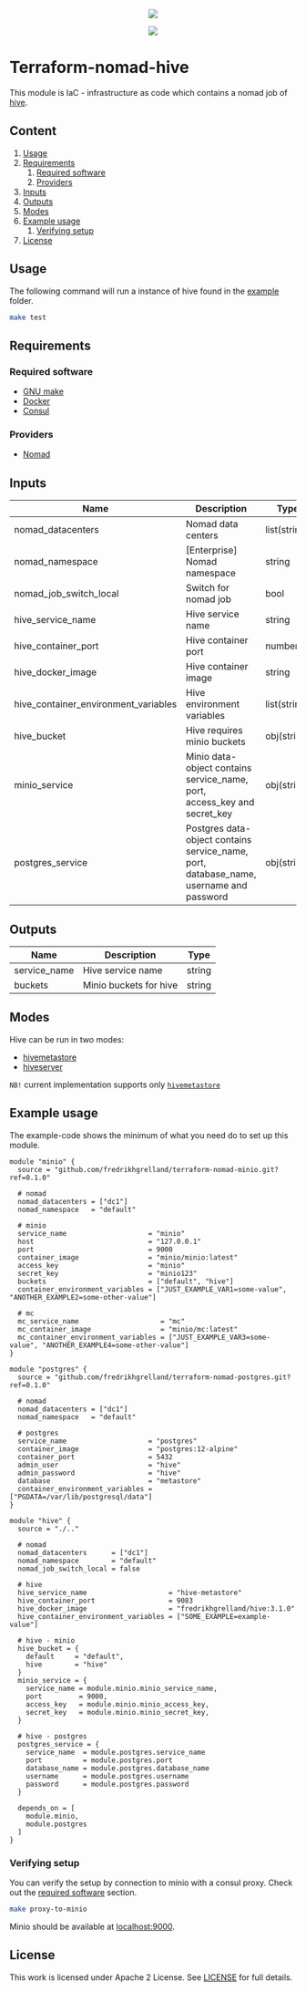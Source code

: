 <!-- markdownlint-disable MD041 -->
<p align="center"><a href="https://github.com/fredrikhgrelland/vagrant-hashistack-template" alt="Built on"><img src="https://img.shields.io/badge/Built%20from%20template-Vagrant--hashistack--template-blue?style=for-the-badge&logo=github"/></a><p align="center"><a href="https://github.com/fredrikhgrelland/vagrant-hashistack" alt="Built on"><img src="https://img.shields.io/badge/Powered%20by%20-Vagrant--hashistack-orange?style=for-the-badge&logo=vagrant"/></a></p></p>


# Terraform-nomad-hive
This module is IaC - infrastructure as code which contains a nomad job of [hive](https://hive.apache.org/).

## Content
1. [Usage](#usage)
2. [Requirements](#requirements)
    1. [Required software](#required-software)
    2. [Providers](#providers)
3. [Inputs](#inputs)
4. [Outputs](#outputs)
5. [Modes](#modes)
6. [Example usage](#example-usage)
    1. [Verifying setup](#verifying-setup)
7. [License](#license)

## Usage
The following command will run a instance of hive found in the [example](/example) folder.
```sh
make test
```

## Requirements
### Required software
- [GNU make](https://man7.org/linux/man-pages/man1/make.1.html)
- [Docker](https://www.docker.com/)
- [Consul](https://www.consul.io/)

### Providers
- [Nomad](https://registry.terraform.io/providers/hashicorp/nomad/latest/docs)

## Inputs
| Name | Description | Type | Default | Required |
|------|-------------|------|---------|:--------:|
| nomad\_datacenters | Nomad data centers | list(string) | ["dc1"] | no |
| nomad\_namespace | [Enterprise] Nomad namespace | string | "default" | no |
| nomad_job_switch_local | Switch for nomad job | bool | - | yes |
| hive_service_name | Hive service name | string | "hive-metastore" | no |
| hive_container_port | Hive container port | number | 9083 | no |
| hive_docker_image | Hive container image | string | "fredrikhgrelland/hive:3.1.0" | no |
| hive_container_environment_variables | Hive environment variables | list(string) | [""] | no |
| hive_bucket | Hive requires minio buckets | obj(string) |  { default = string, hive = string } | no |
| minio_service | Minio data-object contains service_name, port, access_key and secret_key | obj(string) | { service_name = string, port = number, access_key = string, secret_key = string } | no |
| postgres_service | Postgres data-object contains service_name, port, database_name, username and password | obj(string) | { service_name  = string, port = number, database_name = string, username = string, password = string } | no |

## Outputs
| Name | Description | Type |
|------|-------------|------|
| service\_name | Hive service name | string |
| buckets | Minio buckets for hive | string |

## Modes
Hive can be run in two modes:
- [hivemetastore](./docker/bin/hivemetastore)
- [hiveserver](./docker/bin/hiveserver)

`NB!` current implementation supports only [`hivemetastore`](conf/nomad/hive.hcl#L99)

## Example usage
The example-code shows the minimum of what you need do to set up this module.
```hcl-terraform
module "minio" {
  source = "github.com/fredrikhgrelland/terraform-nomad-minio.git?ref=0.1.0"

  # nomad
  nomad_datacenters = ["dc1"]
  nomad_namespace   = "default"

  # minio
  service_name                    = "minio"
  host                            = "127.0.0.1"
  port                            = 9000
  container_image                 = "minio/minio:latest"
  access_key                      = "minio"
  secret_key                      = "minio123"
  buckets                         = ["default", "hive"]
  container_environment_variables = ["JUST_EXAMPLE_VAR1=some-value", "ANOTHER_EXAMPLE2=some-other-value"]

  # mc
  mc_service_name                    = "mc"
  mc_container_image                 = "minio/mc:latest"
  mc_container_environment_variables = ["JUST_EXAMPLE_VAR3=some-value", "ANOTHER_EXAMPLE4=some-other-value"]
}

module "postgres" {
  source = "github.com/fredrikhgrelland/terraform-nomad-postgres.git?ref=0.1.0"

  # nomad
  nomad_datacenters = ["dc1"]
  nomad_namespace   = "default"

  # postgres
  service_name                    = "postgres"
  container_image                 = "postgres:12-alpine"
  container_port                  = 5432
  admin_user                      = "hive"
  admin_password                  = "hive"
  database                        = "metastore"
  container_environment_variables = ["PGDATA=/var/lib/postgresql/data"]
}

module "hive" {
  source = "./.."

  # nomad
  nomad_datacenters      = ["dc1"]
  nomad_namespace        = "default"
  nomad_job_switch_local = false

  # hive
  hive_service_name                    = "hive-metastore"
  hive_container_port                  = 9083
  hive_docker_image                    = "fredrikhgrelland/hive:3.1.0"
  hive_container_environment_variables = ["SOME_EXAMPLE=example-value"]

  # hive - minio
  hive_bucket = {
    default     = "default",
    hive        = "hive"
  }
  minio_service = {
    service_name = module.minio.minio_service_name,
    port         = 9000,
    access_key   = module.minio.minio_access_key,
    secret_key   = module.minio.minio_secret_key,
  }

  # hive - postgres
  postgres_service = {
    service_name  = module.postgres.service_name
    port          = module.postgres.port
    database_name = module.postgres.database_name
    username      = module.postgres.username
    password      = module.postgres.password
  }

  depends_on = [
    module.minio,
    module.postgres
  ]
}
```

### Verifying setup
You can verify the setup by connection to minio with a consul proxy. Check out the [required software](#required-software) section. 
```sh
make proxy-to-minio
```
Minio should be available at [localhost:9000](http://localhost:9000/minio/).

## License
This work is licensed under Apache 2 License. See [LICENSE](./LICENSE) for full details.
